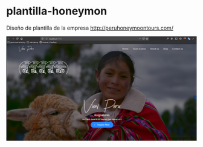 # plantilla-honeymon
Diseño de plantilla de la empresa 
http://peruhoneymoontours.com/


![img](./public/img/pantalla-principal.png)
